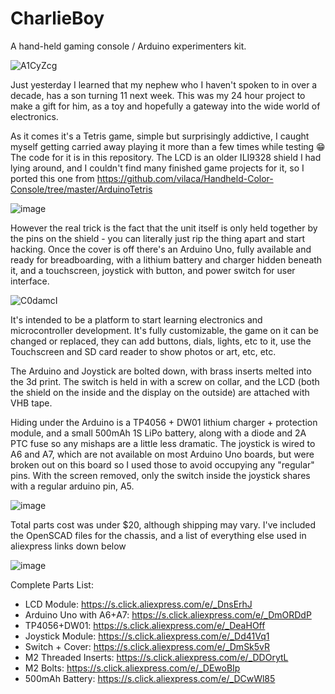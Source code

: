 # CharlieBoy

A hand-held gaming console / Arduino experimenters kit.

![A1CyZcg](https://github.com/Viper-7/CharlieBoy/assets/39548/a49645fa-029b-4b7b-8a56-e1dfed359e6a)

Just yesterday I learned that my nephew who I haven't spoken to in over a decade, has a son turning 11 next week. This was my 24 hour project to make a gift for him, as a toy and hopefully a gateway into the wide world of electronics.

As it comes it's a Tetris game, simple but surprisingly addictive, I caught myself getting carried away playing it more than a few times while testing 😁 The code for it is in this repository. The LCD is an older ILI9328 shield I had lying around, and I couldn't find many finished game projects for it, so I ported this one from https://github.com/vilaca/Handheld-Color-Console/tree/master/ArduinoTetris

![image](https://github.com/Viper-7/CharlieBoy/assets/39548/e8e68817-b949-4a25-9b81-8d90739ed7bc)

However the real trick is the fact that the unit itself is only held together by the pins on the shield - you can literally just rip the thing apart and start hacking. Once the cover is off there's an Arduino Uno, fully available and ready for breadboarding, with a lithium battery and charger hidden beneath it, and a touchscreen, joystick with button, and power switch for user interface.

![C0damcI](https://github.com/Viper-7/CharlieBoy/assets/39548/842e7cdc-4b6d-4751-99ef-a3462cb1dc02)

It's intended to be a platform to start learning electronics and microcontroller development. It's fully customizable, the game on it can be changed or replaced, they can add buttons, dials, lights, etc to it, use the Touchscreen and SD card reader to show photos or art, etc, etc.

The Arduino and Joystick are bolted down, with brass inserts melted into the 3d print. The switch is held in with a screw on collar, and the LCD (both the shield on the inside and the display on the outside) are attached with VHB tape.

Hiding under the Arduino is a TP4056 + DW01 lithium charger + protection module, and a small 500mAh 1S LiPo battery, along with a diode and 2A PTC fuse so any mishaps are a little less dramatic. The joystick is wired to A6 and A7, which are not available on most Arduino Uno boards, but were broken out on this board so I used those to avoid occupying any "regular" pins. With the screen removed, only the switch inside the joystick shares with a regular arduino pin, A5.

![image](https://github.com/Viper-7/CharlieBoy/assets/39548/cb1ef1c9-8702-4ec9-b291-0b0203c87d91)

Total parts cost was under $20, although shipping may vary. I've included the OpenSCAD files for the chassis, and a list of everything else used in aliexpress links down below

![image](https://github.com/Viper-7/CharlieBoy/assets/39548/db019a88-63ea-4561-bb5e-ff60e87e53a9)


Complete Parts List:

* LCD Module: https://s.click.aliexpress.com/e/_DnsErhJ
* Arduino Uno with A6+A7: https://s.click.aliexpress.com/e/_DmORDdP
* TP4056+DW01: https://s.click.aliexpress.com/e/_DeaHOff
* Joystick Module: https://s.click.aliexpress.com/e/_Dd41Vq1
* Switch + Cover: https://s.click.aliexpress.com/e/_DmSk5vR
* M2 Threaded Inserts: https://s.click.aliexpress.com/e/_DDOrytL
* M2 Bolts: https://s.click.aliexpress.com/e/_DEwoBIp
* 500mAh Battery: https://s.click.aliexpress.com/e/_DCwWl85


